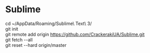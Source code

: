 # Sublime
cd ~/AppData/Roaming/Sublime\ Text\ 3/<br>
git init<br>
git remote add origin https://github.com/CrackerakiUA/Sublime.git<br>
git fetch --all<br>
git reset --hard origin/master<br>
